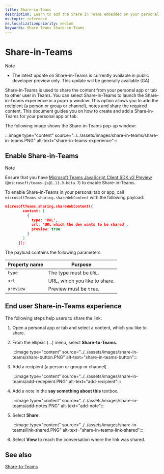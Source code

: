 ```yaml
---
title: Share-in-Teams
description: Learn to add the Share in Teams embedded on your personal app or tab
ms.topic: reference
ms.localizationpriority: medium
keywords: Share Teams Share-in-Teams
---
```

# Share-in-Teams

> [!NOTE]
> * The latest update on Share-in-Teams is currently available in public developer preview only. This update will be generally available (GA).

Share-in-Teams is used to share the content from your personal app or tab to other user in Teams. You can select Share-in-Teams to launch the Share-in-Teams experience in a pop-up window. This option allows you to add the recipient (a person or group or channel), notes and share the required content. This document guides you on how to create and add a Share-in-Teams for your personal app or tab.

The following image shows the Share-in-Teams pop-up window:

:::image type="content" source="../../assets/images/share-in-teams/share-in-teams.PNG" alt-text="share-in-teams-experience":::

## Enable Share-in-Teams

> [!NOTE]
> Ensure that you have [Microsoft Teams JavaScript Client SDK v2 Preview](/javascript/api/overview/msteams-client?view=msteams-client-js-beta&preserve-view=true&branch=pr-en-us-5129) (`@microsoft/teams-js@1.11.0-beta.7`) to enable Share-in-Teams.

To enable Share-in-Teams in your personal tab or app,
call `microsoftTeams.sharing.shareWebContent` with the following payload:

```json
microsoftTeams.sharing.shareWebContent({
        content: [
          {
            type: 'URL',
            url: 'URL which the dev wants to be shared',
            preview: true
          }
        ]
      });
```

The payload contains the following parameters:

| Property name | Purpose |
|---|---|
| `type` | The type must be `URL`. |
| `url` | URL, which you like to share. |
| `preview` | Preview must be `true`. |

## End user Share-in-Teams experience

The following steps help users to share the link:

1. Open a personal app or tab and select a content, which you like to share.

2. From the ellipsis (...) menu, select **Share-to-Teams**.

   :::image type="content" source="../../assets/images/share-in-teams/share-button.PNG" alt-text="share-in-teams-button":::

3. Add a recipient (a person or group or channel).

   :::image type="content" source="../../assets/images/share-in-teams/add-recepient.PNG" alt-text="add-recipient":::

4. Add a note in the **say something about this** textbox.

   :::image type="content" source="../../assets/images/share-in-teams/add-notes.PNG" alt-text="add-note":::

5. Select **Share**.

   :::image type="content" source="../../assets/images/share-in-teams/link-shared.PNG" alt-text="share-in-teams-link-shared":::

6. Select **View** to reach the conversation where the link was shared.

## See also

[Share-to-Teams](~/concepts/build-and-test/share-to-teams.md)
